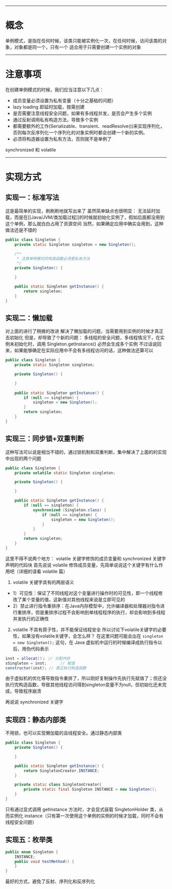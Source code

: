 ___
# 概念
单例模式，是指在任何时候，该类只能被实例化一次，在任何时候，访问该类的对象，对象都是同一个，只有一个
适合用于只需要创建一个实例的对象

___
# 注意事项
在创建单例模式的时候，我们应当注意以下几点：
* 成员变量必须设置为私有变量（十分之基础的问题）
* lazy loading 即延时加载，按需创建
* 是否需要注意线程安全问题，如果有多线程并发，是否会产生多个实例
* 通过反射调用私有构造方法，导致多个实例
* 都需要额外的工作(Serializable、transient、readResolve())来实现序列化，否则每次反序列化一个序列化的对象实例时都会创建一个新的实例。
* 必须将构造器设置为私有方法，否则就不是单例了

synchronized 和 volatile

___
# 实现方式
## 实现一：标准写法
这是最简单的实现，刷刷刷地就写出来了
虽然简单缺点也很明显：
无法延时加载，而是在[[Java/JVM/类加载过程]]的时候就初始化实例了，假如后面都没用到这个单例，那么就白白占用了资源空间
当然，如果确定应用中确实会用到，这种做法还是不错的
```JAVA
public class Singleton {
    private static Singleton singleton = new Singleton();

    /**
     * 注意单例模式的构造函数必须是私有方法
     */
    private Singleton() {

    }

    public static Singleton getInstance() {
        return singleton;
    }
}
```
## 实现二：懒加载
对上面的进行了稍微的改进
解决了懒加载的问题，当需要用到实例的时候才真正去初始化
但是，却导致了个新的问题：
多线程的安全问题，多线程情况下，在实例未初始化时，调用 Singleton.getInstance() 必然会生成多个实例
不过话说回来，如果能够确定在实际应用中不会有多线程访问的话，这种做法还算可以
```JAVA
public class Singleton {
    private static Singleton singleton;

    private Singleton() {

    }
    
    public static Singleton getInstance() {
        if (null == singleton) {
            singleton = new Singleton();
        }
        return singleton;
    }
}
```
## 实现三：同步锁+双重判断
这种写法可以说是相当不错的，通过锁机制和双重判断，集中解决了上面的的实现中出现的两个问题
```JAVA
public class Singleton {
    private volatile static Singleton singleton;

    private Singleton() {

    }

    public static Singleton getInstance() {
        if (null == singleton) {
            synchronized (Singleton.class) {
                if (null == singleton) {
                    singleton = new Singleton();
                }
            }
        }
        return singleton;
    }
}
```
这里不得不说两个地方： volatile 关键字修饰的成员变量和 synchronized 关键字声明的代码块
首先说说 volatile 修饰成员变量，先简单说说这个关键字有什么作用吧（详细的请看 volatile 篇）
1. volatile 关键字具有的两层语义
 * 1）可见性：保证了不同线程对这个变量进行操作时的可见性，即一个线程修改了某个变量的值，这新值对其他线程来说是立即可见的
 * 2）禁止进行指令重排序：在Java内存模型中，允许编译器和处理器对指令进行重排序，但是重排序过程不会影响到单线程程序的执行，却会影响到多线程并发执行的正确性
2. volatile 不具有原子性，并不能保证线程安全
所以讨论下volatile关键字的必要性，如果没有volatile关键字，会怎么样？
在这里问题可能会出在 `singleton = new Singleton();` 这句，在 Java 虚拟机中运行的时候编译成执行指令以后，用伪代码表示
```JAVA
inst = allocat()； // 分配内存
sSingleton = inst;      // 赋值
constructor(inst); // 真正执行构造函数
```
由于虚拟机的优化等导致指令重排了，所以刚好复制操作先执行先赋值了；但还没执行完构造函数，导致其他线程访问得到singleton变量不为null，但初始化还未完成，导致程序崩溃

再说说 synchronized 关键字

## 实现四：静态内部类
不用锁，也可以实现懒加载的且线程安全。通过静态内部类
```JAVA
public class Singleton {
    private Singleton() {

    }

    public static Singleton getInstance() {
        return SingletonCreator.INSTANCE;
    }

    private static class SingletonCreator{
        private static final Singleton INSTANCE = new Singleton();
    }
}
```
只有通过显式调用 getInstance 方法时，才会显式装载 SingletonHolder 类，从而实例化 instance（只有第一次使用这个单例的实例的时候才加载，同时不会有线程安全问题）

## 实现五：枚举类
```JAVA
public enum Singleton {
	INSTANCE;
	public void testMethod() {
	}
}
```
最好的方式，避免了反射、序列化和反序列化